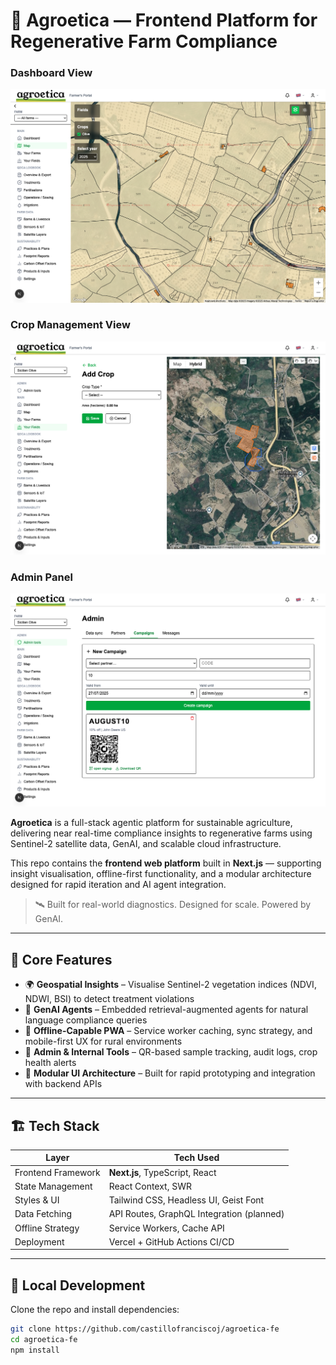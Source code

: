 # 🌱 Agroetica — Frontend Platform for Regenerative Farm Compliance

### Dashboard View
![Agroetica UI Screenshot](docs/agroetica_dashboard.png)

### Crop Management View
![Crop Management](./agroetica_crop_management.png)

### Admin Panel
![Admin Panel](./agroetica_admin.png)

**Agroetica** is a full-stack agentic platform for sustainable agriculture, delivering near real-time compliance insights to regenerative farms using Sentinel-2 satellite data, GenAI, and scalable cloud infrastructure.

This repo contains the **frontend web platform** built in **Next.js** — supporting insight visualisation, offline-first functionality, and a modular architecture designed for rapid iteration and AI agent integration.

> 🛰️ Built for real-world diagnostics. Designed for scale. Powered by GenAI.

---

## 🧭 Core Features

- 🌍 **Geospatial Insights** – Visualise Sentinel-2 vegetation indices (NDVI, NDWI, BSI) to detect treatment violations
- 🧠 **GenAI Agents** – Embedded retrieval-augmented agents for natural language compliance queries
- 📶 **Offline-Capable PWA** – Service worker caching, sync strategy, and mobile-first UX for rural environments
- 🧰 **Admin & Internal Tools** – QR-based sample tracking, audit logs, crop health alerts
- 🧪 **Modular UI Architecture** – Built for rapid prototyping and integration with backend APIs

---

## 🏗️ Tech Stack

| Layer              | Tech Used                                 |
|--------------------|--------------------------------------------|
| Frontend Framework | **Next.js**, TypeScript, React             |
| State Management   | React Context, SWR                         |
| Styles & UI        | Tailwind CSS, Headless UI, Geist Font      |
| Data Fetching      | API Routes, GraphQL Integration (planned) |
| Offline Strategy   | Service Workers, Cache API                |
| Deployment         | Vercel + GitHub Actions CI/CD             |

---

## 🧪 Local Development

Clone the repo and install dependencies:

```bash
git clone https://github.com/castillofranciscoj/agroetica-fe
cd agroetica-fe
npm install
